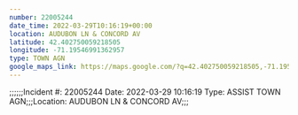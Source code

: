 ```yaml
---
number: 22005244
date_time: 2022-03-29T10:16:19+00:00
location: AUDUBON LN & CONCORD AV
latitude: 42.402750059218505
longitude: -71.19546991362957
type: TOWN AGN
google_maps_link: https://maps.google.com/?q=42.402750059218505,-71.19546991362957
---
```


;;;;;;Incident #: 22005244  Date: 2022-03-29 10:16:19   Type: ASSIST TOWN AGN;;;Location: AUDUBON LN & CONCORD AV;;;
